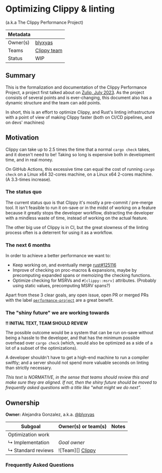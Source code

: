 # Optimizing Clippy & linting
(a.k.a The Clippy Performance Project)

| Metadata |                       |
| -------- | --------------------- |
| Owner(s) | [blyxyas][]           |
| Teams    | [Clippy team][clippy] |
| Status   | WIP                   |

## Summary

This is the formalization and documentation of the Clippy Performance Project, a project first talked about on [Zulip, July 2023](https://rust-lang.zulipchat.com/#narrow/stream/257328-clippy/topic/Clippy's.20performance). As the project consists of several points and is ever-changing, this document also has a dynamic structure and the team can add points. 

In short, this is an effort to optimize Clippy, and Rust's linting infrastructure with a point of view of making Clippy faster (both on CI/CD pipelines, and on devs' machines)

## Motivation

Clippy can take up to 2.5 times the time that a normal `cargo check` takes, and it doesn't need to be! Taking so long is expensive both in development time, and in real money.

On GitHub Actions, this excessive time can equal the cost of running `cargo check` on a Linux x64 32-cores machine, on a Linux x64 2-cores machine. (A 3.3-times increase).

### The status quo

The current status quo is that Clippy it's mostly a pre-commit / pre-merge tool. It isn't feasible to run it on-save or in the midst of working on a feature because it greatly stops the developer workflow, distracting the developer with a mindless waste of time, instead of working on the actual feature.

The other big use of Clippy is in CI, but the great slowness of the linting process often is a deterrent for using it as a workflow.

<!-- *Elaborate in more detail about the problem you are trying to solve. This section is making the case for why this particular problem is worth prioritizing with project bandwidth. A strong status quo section will (a) identify the target audience and (b) give specifics about the problems they are facing today. Sometimes it may be useful to start sketching out how you think those problems will be addressed by your change, as well, though it's not necessary.* -->

### The next 6 months

In order to achieve a better performance we want to:

- Keep working on, and eventually merge [rust#125116][pr125116]
- Improve of checking on proc-macros & expansions, maybe by precomputing expanded spans or memoizing the checking functions.
- Optimize checking for MSRVs and `#[clippy::msrv]` attributes. (Probably using static values, precomputing MSRV spans?)

Apart from these 3 clear goals, any open issue, open PR or merged PRs with the label [`performance-project`](https://github.com/rust-lang/rust-clippy/issues?q=sort%3Aupdated-desc+is%3Aopen+label%3Aperformance-project) are a great benefit.

### The "shiny future" we are working towards

**!! INITIAL TEXT, TEAM SHOULD REVIEW** 

The possible outcome would be a system that can be run on-save without being a hassle to the developer, and that has the minimum possible overhead over `cargo check` (which, would also be optimized as a side of a lot of a subset of the optimizations).

A developer shouldn't have to get a high-end machine to run a compiler swiftly; and a server should not spend more valuable seconds on linting than strictly necessary.

*This text is NORMATIVE, in the sense that teams should review this and make sure they are aligned. If not, then the shiny future should be moved to frequently asked questions with a title like "what might we do next".*

[da]: ../about/design_axioms.md

## Ownership

**Owner:** Alejandra Gonzalez, a.k.a. [@blyxyas][blyxyas]

| Subgoal            | Owner(s) or team(s) | Notes |
| ------------------ | ------------------- | ----- |
| Optimization work  |                     |       |
| ↳ Implementation   | *Goal owner*        |       |
| ↳ Standard reviews | ![Team][] [Clippy]  |       |

### Frequently Asked Questions

<!-- #### How will improvements be measured? -->

[blyxyas]: https://github.com/blyxyas
[clippy]: https://github.com/rust-lang/rust-clippy
[pr125116]: https://github.com/rust-lang/rust/pull/125116